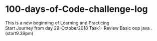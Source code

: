 # 100-days-of-Code-challenge-log
This is a new beginning of Learning and Practicing  
Start Journey from day
29-October2018 
Task1- Review Basic oop java .(start9.39pm) 


